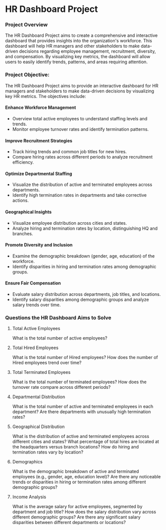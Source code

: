 # HR Dashboard Project

### Project Overview

The HR Dashboard Project aims to create a comprehensive and interactive dashboard that provides insights into the organization's workforce. This dashboard will help HR managers and other stakeholders to make data-driven decisions regarding employee management, recruitment, diversity, and compensation. By visualizing key metrics, the dashboard will allow users to easily identify trends, patterns, and areas requiring attention.

### Project Objective:
The HR Dashboard Project aims to provide an interactive dashboard for HR managers and stakeholders to make data-driven decisions by visualizing key HR metrics. The objectives include:
#### Enhance Workforce Management
- Overview total active employees to understand staffing levels and trends.
- Monitor employee turnover rates and identify termination patterns.
#### Improve Recruitment Strategies
- Track hiring trends and common job titles for new hires.
- Compare hiring rates across different periods to analyze recruitment efficiency.
#### Optimize Departmental Staffing
- Visualize the distribution of active and terminated employees across departments.
- Identify high termination rates in departments and take corrective actions.
#### Geographical Insights
- Visualize employee distribution across cities and states.
- Analyze hiring and termination rates by location, distinguishing HQ and branches.
#### Promote Diversity and Inclusion
- Examine the demographic breakdown (gender, age, education) of the workforce.
- Identify disparities in hiring and termination rates among demographic groups.
#### Ensure Fair Compensation
- Evaluate salary distribution across departments, job titles, and locations.
- Identify salary disparities among demographic groups and analyze salary trends over time.

### Questions the HR Dashboard Aims to Solve

1. Total Active Employees

   What is the total number of active employees?

2. Total Hired Employees
   
   What is the total number of Hired employees?
   How does the number of Hired employees trend over time?

3. Total Terminated Employees
   
   What is the total number of terminated employees?
   How does the turnover rate compare across different periods?

4. Departmental Distribution
   
   What is the total number of active and terminated employees in each department?
   Are there departments with unusually high termination rates?

5. Geographical Distribution
    
   What is the distribution of active and terminated employees across different cities and states?
   What percentage of total hires are located at the headquarters versus branch locations?
   How do hiring and termination rates vary by location?

6. Demographics
    
   What is the demographic breakdown of active and terminated employees (e.g., gender, age, education level)?
   Are there any noticeable trends or disparities in hiring or termination rates among different demographic groups?

7. Income Analysis
    
   What is the average salary for active employees, segmented by department and job title?
   How does the salary distribution vary across different demographic groups?
   Are there any significant salary disparities between different departments or locations?


